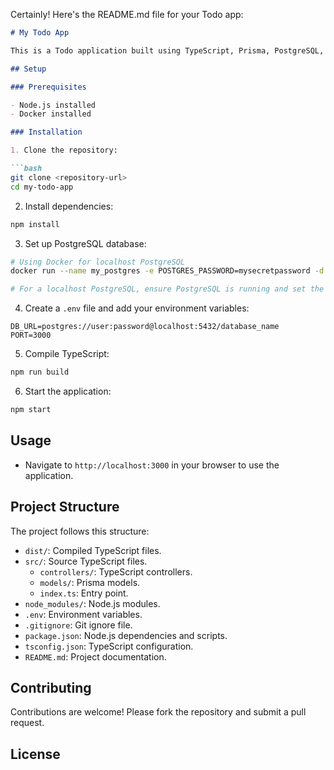 Certainly! Here's the README.md file for your Todo app:

```markdown
# My Todo App

This is a Todo application built using TypeScript, Prisma, PostgreSQL, and Zod.

## Setup

### Prerequisites

- Node.js installed
- Docker installed

### Installation

1. Clone the repository:

```bash
git clone <repository-url>
cd my-todo-app
```

2. Install dependencies:

```bash
npm install
```

3. Set up PostgreSQL database:

```bash
# Using Docker for localhost PostgreSQL
docker run --name my_postgres -e POSTGRES_PASSWORD=mysecretpassword -d -p 5432:5432 postgres

# For a localhost PostgreSQL, ensure PostgreSQL is running and set the connection details in the .env file.
```

4. Create a `.env` file and add your environment variables:

```dotenv
DB_URL=postgres://user:password@localhost:5432/database_name
PORT=3000
```

5. Compile TypeScript:

```bash
npm run build
```

6. Start the application:

```bash
npm start
```

## Usage

- Navigate to `http://localhost:3000` in your browser to use the application.

## Project Structure

The project follows this structure:

- `dist/`: Compiled TypeScript files.
- `src/`: Source TypeScript files.
  - `controllers/`: TypeScript controllers.
  - `models/`: Prisma models.
  - `index.ts`: Entry point.
- `node_modules/`: Node.js modules.
- `.env`: Environment variables.
- `.gitignore`: Git ignore file.
- `package.json`: Node.js dependencies and scripts.
- `tsconfig.json`: TypeScript configuration.
- `README.md`: Project documentation.

## Contributing

Contributions are welcome! Please fork the repository and submit a pull request.

## License


```


